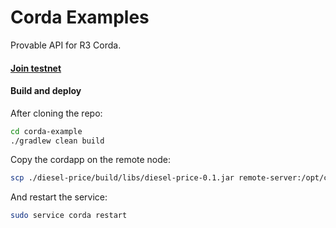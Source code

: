 # Corda Examples

Provable API for R3 Corda.

#### [Join testnet](https://docs.corda.net/head/corda-testnet-intro.html)

#### Build and deploy

After cloning the repo:

```bash
cd corda-example
./gradlew clean build
```

Copy the cordapp on the remote node:

```bash
scp ./diesel-price/build/libs/diesel-price-0.1.jar remote-server:/opt/corda/cordapps 
```

And restart the service:

```bash
sudo service corda restart 
```